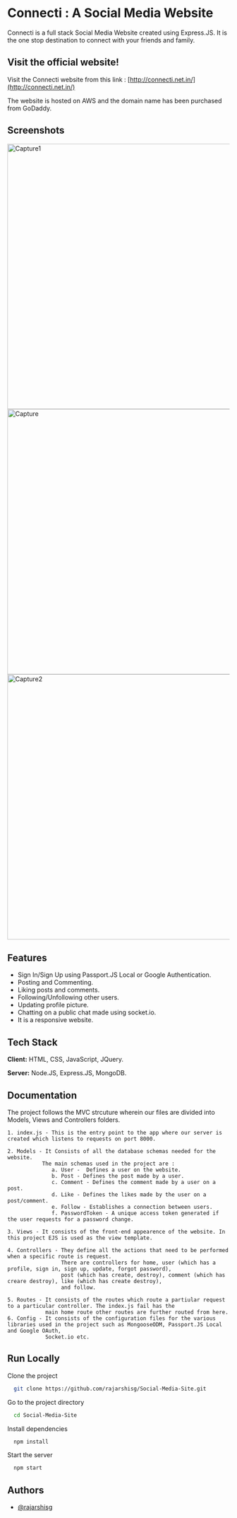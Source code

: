 # Connecti : A Social Media Website

Connecti is a full stack Social Media Website created using Express.JS. It is the one stop destination to connect with your friends and family. 


## Visit the official website!

Visit the Connecti website from this link : [http://connecti.net.in/](http://connecti.net.in/)

The website is hosted on AWS and the domain name has been purchased from GoDaddy.

## Screenshots

<img width="600" alt="Capture1" src="https://user-images.githubusercontent.com/55212405/124575740-47a72200-de69-11eb-9359-66cf668345d2.PNG">

<img width="600" alt="Capture" src="https://user-images.githubusercontent.com/55212405/124575472-0f074880-de69-11eb-803a-89aedc21ef25.PNG"> 

<img width="600" alt="Capture2" src="https://user-images.githubusercontent.com/55212405/124575803-542b7a80-de69-11eb-9b60-b7f6a6828adc.PNG">


  

## Features

- Sign In/Sign Up using Passport.JS Local or Google Authentication.
- Posting and Commenting.
- Liking posts and comments.
- Following/Unfollowing other users.
- Updating profile picture.
- Chatting on a public chat made using socket.io.
- It is a responsive website.

  
## Tech Stack

**Client:** HTML, CSS, JavaScript, JQuery. 

**Server:** Node.JS, Express.JS, MongoDB.

## Documentation

The project follows the MVC strcuture wherein our files are divided into Models, Views and Controllers folders.

    1. index.js - This is the entry point to the app where our server is created which listens to requests on port 8000.
    
    2. Models - It Consists of all the database schemas needed for the website.
               The main schemas used in the project are : 
                  a. User -  Defines a user on the website.
                  b. Post - Defines the post made by a user.
                  c. Comment - Defines the comment made by a user on a post.
                  d. Like - Defines the likes made by the user on a post/comment.
                  e. Follow - Establishes a connection between users.
                  f. PasswordToken - A unique access token generated if the user requests for a password change.
    
    3. Views - It consists of the front-end appearence of the website. In this project EJS is used as the view template.
    
    4. Controllers - They define all the actions that need to be performed when a specific route is request. 
                     There are controllers for home, user (which has a profile, sign in, sign up, update, forgot password), 
                     post (which has create, destroy), comment (which has creare destroy), like (which has create destroy),
                     and follow.
    
    5. Routes - It consists of the routes which route a partiular request to a particular controller. The index.js fail has the 
                main home route other routes are further routed from here.
    6. Config - It consists of the configuration files for the various libraries used in the project such as MongooseODM, Passport.JS Local and Google OAuth,
                Socket.io etc.
    

## Run Locally

Clone the project

```bash
  git clone https://github.com/rajarshisg/Social-Media-Site.git
```

Go to the project directory

```bash
  cd Social-Media-Site
```

Install dependencies

```bash
  npm install
```

Start the server

```bash
  npm start
```


## Authors

- [@rajarshisg](https://github.com/rajarshisg)

  

    

  
